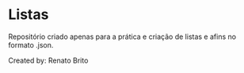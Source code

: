 # Listas

Repositório criado apenas para a prática e criação de listas e afins no formato .json.

Created by: Renato Brito
